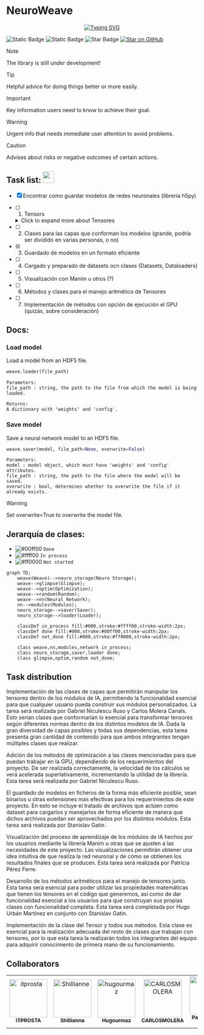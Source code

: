# NeuroWeave
<p align="center">
<a href="https://git.io/typing-svg"><img src="https://readme-typing-svg.demolab.com?font=Fira+Code&size=30&duration=2000&pause=500&center=true&vCenter=true&multiline=true&repeat=false&random=false&width=800&height=100&lines=Interweaving+Intelligence;Where+Neurons+and+Networks+Connect" alt="Typing SVG" /></a>
</p>

![Static Badge](https://img.shields.io/badge/Version-v1.0.0-green)
![Static Badge](https://img.shields.io/badge/Colaboradores-5-blue)
<img src="https://img.shields.io/static/v1?label=%F0%9F%8C%9F&message=If%20Useful&style=style=flat&color=BC4E99" alt="Star Badge"/>
[![Star on GitHub](https://img.shields.io/github/stars/stas-gatin/stas-gatin.svg?style=social)](https://github.com/stas-gatin/NeuroWeave/stargazers)

> [!NOTE]
> The library is still under development!

> [!TIP]
> Helpful advice for doing things better or more easily.

> [!IMPORTANT]
> Key information users need to know to achieve their goal.

> [!WARNING]
> Urgent info that needs immediate user attention to avoid problems.

> [!CAUTION]
> Advises about risks or negative outcomes of certain actions.



## Task list: <img src="https://media.giphy.com/media/WUlplcMpOCEmTGBtBW/giphy.gif" width="30">
- [x] Encontrar como guardar modelos de redes neuronales (libreria h5py)
- [ ] 1. Tensors
  <details>
    <summary>Click to expand more about Tensores</summary>
    Tensors a fundamental data structure used in Machine Learning for multi-dimensional matrix operations.
  </details>

- [ ] 2. Clases para las capas que conforman los modelos (grande, podría ser dividido en varias personas, o no)
- [x] 3. Guardado de modelos en un formato eficiente
- [ ] 4. Cargado y preparado de datasets ocn clases (Datasets, Dataloaders)
- [ ] 5. Visualización con Manim u otros (?)
- [ ] 6. Métodos y clases para el manejo aritmético de Tensores
- [ ] 7. Implementación de métodos con opción de ejecución el GPU (quizás, sobre consideración)

## Docs:

### Load model

Load a model from an HDF5 file.
```python
weave.loader(file_path)
```
    Parameters:
    file_path : string, the path to the file from which the model is being loaded.

    Returns:
    A dictionary with 'weights' and 'config'.

### Save model
Save a neural network model to an HDF5 file.
```python
weave.saver(model, file_path=None, overwrite=False)
```
    Parameters:
    model : model object, which must have 'weights' and 'config' attributes.
    file_path : string, the path to the file where the model will be saved.
    overwrite : bool, determines whether to overwrite the file if it already exists.

> [!WARNING]
> Set overwrite=True to overwrite the model file.

## Jerarquía de clases:

- ![#00ff00](https://placehold.co/15x15/00ff00/00ff00.png) `Done`
- ![#ffff00](https://placehold.co/15x15/ffff00/ffff00.png) `In process`
- ![#ff0000](https://placehold.co/15x15/ff0000/ff0000.png) `Not started`

```mermaid
graph TD;
    weave(Weave)-->neuro_storage(Neuro Storage);
    weave-->glimpse(Glimpse);
    weave-->optim(Optimization);
    weave-->random(Random);
    weave-->nn(Neural Network);
    nn-->modules(Modules);
    neuro_storage-->saver(Saver);
    neuro_storage-->loader(Loader);

    classDef in_process fill:#000,stroke:#ffff00,stroke-width:2px;
    classDef done fill:#000,stroke:#00ff00,stroke-width:2px;
    classDef not_done fill:#000,stroke:#ff0000,stroke-width:2px;

    class weave,nn,modules,network in_process;
    class neuro_storage,saver,loader done;
    class glimpse,optim,random not_done;

```

## Task distribution
Implementación de las clases de capas que permitirán manipular los tensores dentro de los módulos de IA, permitiendo la funcionalidad esencial para que cualquier usuario pueda construir sus módulos personalizados. La tarea será realizada por Gabriel Niculescu Ruso y Carlos Molera Canals. Esto serían clases que conformarían lo esencial para transformar tensores según diferentes normas dentro de los distintos modelos de IA. Dada la gran diversidad de capas posibles y todas sus dependencias, esta tarea presenta gran cantidad de contenido para que ambos integrantes tengan múltiples clases que realizar.  
 
Adición de los métodos de optimización a las clases mencionadas para que puedan trabajar en la GPU, dependiendo de los requerimientos del proyecto. De ser realizada correctamente, la velocidad de los cálculos se verá acelerada superlativamente, incrementando la utilidad de la librería. Esta tarea será realizada por Gabriel Niculescu Ruso. 
 
El guardado de modelos en ficheros de la forma más eficiente posible, sean binarios u otras extensiones más efectivas para los requerimientos de este proyecto. En esto se incluye el tratado de archivos que actúen como dataset para cargarlos y manejarlos de forma eficiente de manera que dichos archivos puedan ser aprovechados por los distintos módulos. Esta tarea será realizada por Stanislav Gatin . 
 
Visualización del proceso de aprendizaje de los módulos de IA hechos por los usuarios mediante la librería Manim u otras que se ajusten a las necesidades de este proyecto. Las visualizaciones permitirán obtener una idea intuitiva de que realiza la red neuronal y de cómo se obtienen los resultados finales que se producen. Esta tarea será realizada por Patricia Pérez Ferre. 
 
Desarrollo de los métodos aritméticos para el manejo de tensores junto. Esta tarea será esencial para poder utilizar las propiedades matemáticas que tienen los tensores en el código que generemos, así como de dar funcionalidad esencial a los usuarios para que construyan sus propias clases con funcionalidad completa. Esta tarea será completada por Hugo Urbán Martínez en conjunto con Stanislav Gatin. 
 
Implementación de la clase del Tensor y todos sus métodos. Esta clase es esencial para la realización adecuada del resto de clases que trabajan con tensores, por lo que esta tarea la realizarán todos los integrantes del equipo para adquirir conocimiento de primera mano de su funcionamiento. 

## Collaborators

<!-- readme: collaborators -start -->
<table>
<tr>
    <td align="center">
        <a href="https://github.com/itprosta">
            <img src="https://avatars.githubusercontent.com/u/81316740?v=4" width="100;" alt="itprosta"/>
            <br />
            <sub><b>ITPROSTA</b></sub>
        </a>
    </td>
    <td align="center">
        <a href="https://github.com/Shillianne">
            <img src="https://avatars.githubusercontent.com/u/148450883?v=4" width="100;" alt="Shillianne"/>
            <br />
            <sub><b>Shillianne</b></sub>
        </a>
    </td>
    <td align="center">
        <a href="https://github.com/hugourmaz">
            <img src="https://avatars.githubusercontent.com/u/149888695?v=4" width="100;" alt="hugourmaz"/>
            <br />
            <sub><b>Hugourmaz</b></sub>
        </a>
    </td>
    <td align="center">
        <a href="https://github.com/CARLOSMOLERA">
            <img src="https://avatars.githubusercontent.com/u/152264006?v=4" width="100;" alt="CARLOSMOLERA"/>
            <br />
            <sub><b>CARLOSMOLERA</b></sub>
        </a>
    </td>
    <td align="center">
        <a href="https://github.com/paatriiperezz">
            <img src="https://avatars.githubusercontent.com/u/152264650?v=4" width="100;" alt="paatriiperezz"/>
            <br />
            <sub><b>Patricia Pérez Ferre</b></sub>
        </a>
    </td>
    <td align="center">
        <a href="https://github.com/stas-gatin">
            <img src="https://avatars.githubusercontent.com/u/155986458?v=4" width="100;" alt="stas-gatin"/>
            <br />
            <sub><b>Stanislav Gatin</b></sub>
        </a>
    </td></tr>
</table>
<!-- readme: collaborators -end -->


